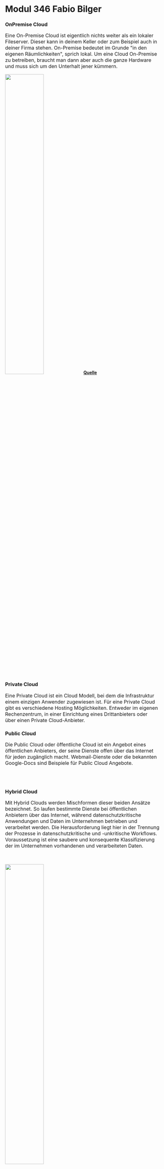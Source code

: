 <h1>Modul 346 Fabio Bilger</h1>

<h3><b>OnPremise Cloud</b></h3>

<p style="font-size: medium;">
    Eine On-Premise Cloud ist eigentlich nichts weiter als ein lokaler Fileserver. Dieser kann in deinem Keller oder zum Beispiel auch in deiner Firma stehen.
    On-Premise bedeutet im Grunde "in den eigenen Räumlichkeiten", sprich lokal.
    Um eine Cloud On-Premise zu betreiben, braucht man dann aber auch die ganze Hardware und muss sich um den Unterhalt jener kümmern.
</p>
<img src="https://www.onlinesolutionsgroup.de/wp-content/uploads/on-premise.jpg" width="50%" >
<a href="https://www.vmware.com/de/topics/glossary/content/private-cloud-vs-public-cloud.html"><b>Quelle</b></a>
<br>

<h3><b>Private Cloud</b></h3>

<p style="font-size: medium;">
    Eine Private Cloud ist ein Cloud Modell, bei dem die Infrastruktur einem einzigen Anwender zugewiesen ist. Für eine Private Cloud gibt es verschiedene Hosting Möglichkeiten. 
    Entweder im eigenen Rechenzentrum, in einer Einrichtung eines Drittanbieters oder über einen Private Cloud-Anbieter.
</p>



<h3><b>Public Cloud</b></h3>

<p style="font-size: medium;">
    Die Public Cloud oder öffentliche Cloud ist ein Angebot eines öffentlichen Anbieters, der seine Dienste offen über das Internet für jeden zugänglich macht. 
    Webmail-Dienste oder die bekannten Google-Docs sind Beispiele für Public Cloud Angebote.
</p>

<br><br>
<h3><b>Hybrid Cloud</b></h3>

<p style="font-size: medium;">
    Mit Hybrid Clouds werden Mischformen dieser beiden Ansätze bezeichnet. So laufen bestimmte Dienste bei öffentlichen Anbietern über das Internet, während datenschutzkritische Anwendungen und Daten im Unternehmen betrieben und verarbeitet werden. 
    Die Herausforderung liegt hier in der Trennung der Prozesse in datenschutzkritische und -unkritische Workflows. Voraussetzung ist eine saubere und konsequente Klassifizierung der im Unternehmen vorhandenen und verarbeiteten Daten.
</p>
<br><br>
<img src="https://www.continum.net/wp-content/uploads/continum-hybrid-cloud.png" width="50%" >

